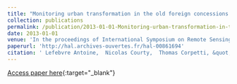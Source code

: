 ```yaml
---
title: "Monitoring urban transformation in the old foreign concessions of Shanghai from 1987 to 2012"
collection: publications
permalink: /publication/2013-01-01-Monitoring-urban-transformation-in-the-old-foreign-concessions-of-Shanghai-from-1987-to-2012
date: 2013-01-01
venue: 'In the proceedings of International Symposium on Remote Sensing for Environment - Earth observation and Global Environmental Change'
paperurl: 'http://hal.archives-ouvertes.fr/hal-00861694'
citation: ' Lefebvre Antoine,  Nicolas Courty,  Thomas Corpetti, &quot;Monitoring urban transformation in the old foreign concessions of Shanghai from 1987 to 2012.&quot; In the proceedings of International Symposium on Remote Sensing for Environment - Earth observation and Global Environmental Change, 2013.'
---
```

[Access paper here](http://hal.archives-ouvertes.fr/hal-00861694){:target="_blank"}
